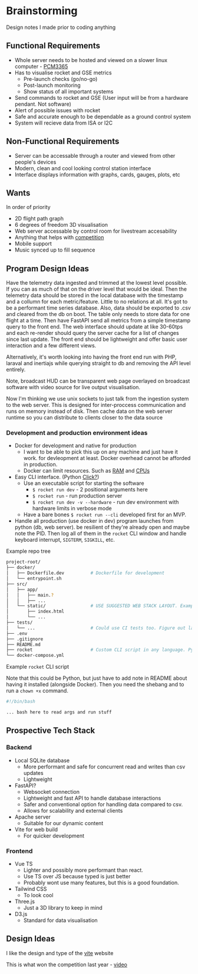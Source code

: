 
# Brainstorming

Design notes I made prior to coding anything

## Functional Requirements

- Whole server needs to be hosted and viewed on a slower linux computer - [PCM3365](https://www.advantech.com/en-au/products/1bd3bc7c-a45b-48ca-b94d-3fca3190bcc0/pcm-3365/mod_b3576b63-5d3f-4ff9-936a-a7daa3d8f362)
- Has to visualise rocket and GSE metrics
	- Pre-launch checks (go/no-go)
	- Post-launch monitoring
	- Show status of all important systems
- Send commands to rocket and GSE (User input will be from a hardware pendant. Not software) 
- Alert of possible issues with rocket
- Safe and accurate enough to be dependable as a ground control system
- System will recieve data from ISA or I2C

## Non-Functional Requirements

- Server can be accessable through a router and viewed from other people's devices
- Modern, clean and cool looking control station interface
- Interface displays information with graphs, cards, gauges, plots, etc

## Wants

In order of priority

- 2D flight path graph
- 6 degrees of freedom 3D visualisation
- Web server accessable by control room for livestream accesability
- Anything that helps with [competition](https://www.soundingrocket.org/live-rocket-video-challenge.html)
- Mobile support
- Music synced up to fill sequence


## Program Design Ideas

Have the telemetry data ingested and trimmed at the lowest level possible. If you can as much of that on the  driver level that would be ideal. Then the telemetry data should be stored in the local database with the timestamp and a collumn for each metric/feature. Little to no relations at all. It's got to be a performant time series database. Also, data should be exported to .csv and cleared from the db on boot. The table only needs to store data for one flight at a time. Then have FastAPI send all metrics from a simple timestamp query to the front end. The web interface should update at like 30-60tps and each re-render should query the server cache for a list of changes since last update. The front end should be lightweight and offer basic user interaction and a few different views.


Alternatively, it's worth looking into having the front end run with PHP, laraval and inertiajs while querying straight to db and removing the API level entirely. 


Note, broadcast HUD can be transparent web page overlayed on broadcast software with video source for live output visualisation.


Now I'm thinking we use unix sockets to just talk from the ingestion system to the web server. This is designed for inter-proccess communication and runs on memory instead of disk. Then cache data on the web server runtime so you can distribute to clients closer to the data source

### Development and production environment ideas

- Docker for development and native for production
	- I want to be able to pick this up on any machine and just have it work. for devleopment at least. Docker overhead cannot be afforded in production.
	- Docker can limit resources. Such as [RAM](https://docs.docker.com/engine/containers/resource_constraints/#limit-a-containers-access-to-memory) and [CPUs](https://docs.docker.com/engine/containers/resource_constraints/#cpu)
- Easy CLI interface. (Python [Click?](https://click.palletsprojects.com/en/stable/))
	- Use an executable script for starting the software
		- `$ rocket run dev` - 2 positional arguments here
		- `$ rocket run` - run production server
		- `$ rocket run dev -v --hardware` - run dev environment with hardware limits in verbose mode
  - Have a bare bones `$ rocket run --cli` developed first for an MVP.
- Handle all production (use docker in dev) program launches from python (db, web server). be resilient of they're already open and maybe note the PID. Then log all of them in the `rocket` CLI window and handle keyboard interrupt, `SIGTERM`, `SIGKILL`, etc.



Example repo tree

```sh
project-root/
├── docker/
│   ├── Dockerfile.dev          # Dockerfile for development
│   └── entrypoint.sh          
├── src/
│   ├── app/
│   │   ├── main.?             
│   │   ├── ...
│   └── static/                 # USE SUGGESTED WEB STACK LAYOUT. Example only
│       ├── index.html         
│       └── ...
├── tests/
│   └── ...                     # Could use CI tests too. Figure out later
├── .env                       
├── .gitignore                 
├── README.md                  
├── rocket                      # Custom CLI script in any language. Python?
└── docker-compose.yml         
```

Example `rocket` CLI script

Note that this could be Python, but just have to add note in README about having it installed (alongside Docker). Then you need the shebang and to run a `chown +x` command. 

```bash
#!/bin/bash

... bash here to read args and run stuff
```

## Prospective Tech Stack

### Backend

- Local SQLite database
	- More performant and safe for concurrent read and writes than csv updates
	- Lightweight
- FastAPI? 
	- Websocket connection 
	- Lightweight and fast API to handle database interactions
	- Safer and conventional option for handling data compared to csv.
	- Allows for scalability and external clients
- Apache server
	- Suitable for our dynamic content
- Vite for web build
	- For quicker development

### Frontend

- Vue TS
	- Lighter and possibly more performant than react. 
	- Use TS over JS because typed is just better 
	- Probably wont use many features, but this is a good foundation. 
- Tailwind CSS
	- To look cool
- Three.js
	- Just a 3D library to keep in mind
- D3.js
	- Standard for data visualisation

## Design Ideas

I like the design and type of the [vite](https://vite.dev/) website

This is what won the competition last year - [video](https://youtu.be/SLUn1QFNpBQ?si=DRXjuzoFflPLeQhZ)
